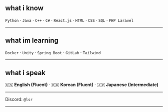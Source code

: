 ## what i know

`Python` · `Java` · `C++` · `C#` · `React.js` · `HTML` · `CSS` · `SQL` · `PHP Laravel`

---

## what im learning
`Docker` · `Unity` · `Spring Boot` · `GitLab` · `Tailwind`

---

## what i speak
🇺🇸 **English (Fluent)** · 🇰🇷 **Korean (Fluent)** · 🇯🇵 **Japanese (Intermediate)**


---

 Discord: `@lsr`

---

<!--
**joshuajeong1/joshuajeong1** is a ✨ _special_ ✨ repository because its `README.md` (this file) appears on your GitHub profile.

Here are some ideas to get you started:

- 🔭 I’m currently working on ...
- 🌱 I’m currently learning ...
- 👯 I’m looking to collaborate on ...
- 🤔 I’m looking for help with ...
- 💬 Ask me about ...
- 📫 How to reach me: ...
- 😄 Pronouns: ...
- ⚡ Fun fact: ...
-->
